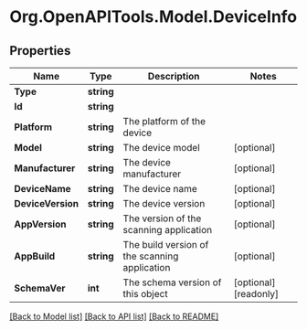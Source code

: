 # Org.OpenAPITools.Model.DeviceInfo

## Properties

Name | Type | Description | Notes
------------ | ------------- | ------------- | -------------
**Type** | **string** |  | 
**Id** | **string** |  | 
**Platform** | **string** | The platform of the device | 
**Model** | **string** | The device model | [optional] 
**Manufacturer** | **string** | The device manufacturer | [optional] 
**DeviceName** | **string** | The device name | [optional] 
**DeviceVersion** | **string** | The device version | [optional] 
**AppVersion** | **string** | The version of the scanning application | [optional] 
**AppBuild** | **string** | The build version of the scanning application | [optional] 
**SchemaVer** | **int** | The schema version of this object | [optional] [readonly] 

[[Back to Model list]](../README.md#documentation-for-models) [[Back to API list]](../README.md#documentation-for-api-endpoints) [[Back to README]](../README.md)

